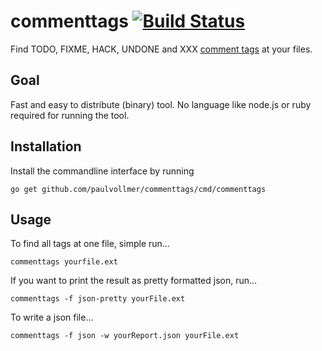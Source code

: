 # commenttags [![Build Status](https://travis-ci.org/paulvollmer/commenttags.svg?branch=master)](https://travis-ci.org/paulvollmer/commenttags)

Find TODO, FIXME, HACK, UNDONE and XXX [comment tags](https://en.wikipedia.org/wiki/Comment_(computer_programming)#Tags) at your files.

## Goal
Fast and easy to distribute (binary) tool. No language like node.js or ruby required for running the tool.

## Installation

Install the commandline interface by running
```
go get github.com/paulvollmer/commenttags/cmd/commenttags
```

## Usage

To find all tags at one file, simple run...
```
commenttags yourfile.ext
```

If you want to print the result as pretty formatted json, run...
```
commenttags -f json-pretty yourFile.ext
```

To write a json file...
```
commenttags -f json -w yourReport.json yourFile.ext
```

